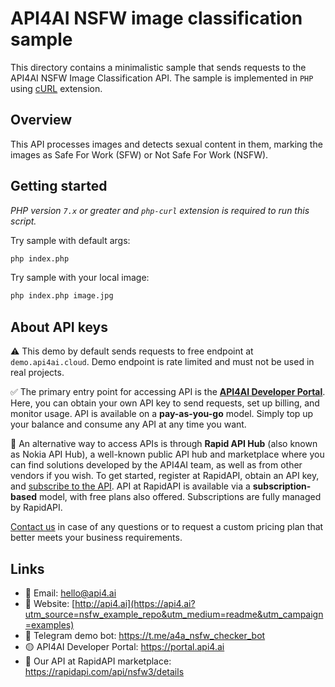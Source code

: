 # API4AI NSFW image classification sample

This directory contains a minimalistic sample that sends requests to the API4AI NSFW Image Classification API.
The sample is implemented in `PHP` using [cURL](https://www.php.net/manual/ru/book.curl.php) extension.


## Overview

This API processes images and detects sexual content in them, marking the images as Safe For Work (SFW) or Not Safe For Work (NSFW).


## Getting started

*PHP version `7.x` or greater and `php-curl` extension is required to run this script.*

Try sample with default args:

```bash
php index.php
```

Try sample with your local image:

```bash
php index.php image.jpg
```


## About API keys

⚠️ This demo by default sends requests to free endpoint at `demo.api4ai.cloud`.
Demo endpoint is rate limited and must not be used in real projects.

✅ The primary entry point for accessing API is the **[API4AI Developer Portal](https://portal.api4.ai)**. Here, you can obtain your own API key to send requests, set up billing, and monitor usage. API is available on a **pay-as-you-go** model. Simply top up your balance and consume any API at any time you want.

🐙 An alternative way to access APIs is through **Rapid API Hub** (also known as Nokia API Hub), a well-known public API hub and marketplace where you can find solutions developed by the API4AI team, as well as from other vendors if you wish. To get started, register at RapidAPI, obtain an API key, and [subscribe to the API](https://rapidapi.com/api4ai-api4ai-default/api/nsfw3/details). API at RapidAPI is available via a **subscription-based** model, with free plans also offered. Subscriptions are fully managed by RapidAPI.

[Contact us](https://api4.ai/contacts?utm_source=nsfw_example_repo&utm_medium=readme&utm_campaign=examples) in case of any questions or to request a custom pricing plan
that better meets your business requirements.


## Links

* 📩 Email: hello@api4.ai
* 🔗 Website: [http://api4.ai](https://api4.ai?utm_source=nsfw_example_repo&utm_medium=readme&utm_campaign=examples)
* 🤖 Telegram demo bot: https://t.me/a4a_nsfw_checker_bot
* 🟡 API4AI Developer Portal: https://portal.api4.ai
* 🔵 Our API at RapidAPI marketplace: https://rapidapi.com/api/nsfw3/details

